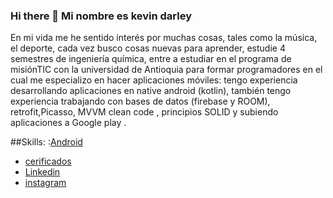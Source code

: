 ### Hi there 👋 Mi nombre es kevin darley

<!--
**kevindives/kevindives** is a ✨ _special_ ✨ repository because its `README.md` (this file) appears on your GitHub profile. -->

En mi vida me he sentido interés por muchas cosas, tales como la música, el deporte, cada vez busco cosas nuevas para aprender,
estudie 4 semestres de ingeniería química, entre a estudiar en el programa de misiónTIC con la universidad de Antioquia para formar programadores
en el cual me especializo en hacer aplicaciones móviles: tengo experiencia desarrollando aplicaciones en native android (kotlin),
también tengo experiencia trabajando con bases de datos  (firebase y ROOM),
retrofit,Picasso, MVVM  clean code , principios SOLID y subiendo aplicaciones a Google play .

##Skills:
:[Android](https://img.shields.io/badge/Android-3DDC84?style=for-the-badge&logo=appveyor)</br>


- [cerificados](https://drive.google.com/drive/folders/1EnCYJ1b9pz0d-fK4dvw50n00Eamcv4TD?usp=sharing)
- [Linkedin](https://www.linkedin.com/in/kevin-darley-tejada-ardila-57b19a227/)
- [instagram](https://www.instagram.com/darleykevin/)


